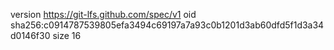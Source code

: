 version https://git-lfs.github.com/spec/v1
oid sha256:c0914787539805efa3494c69197a7a93c0b1201d3ab60dfd5f1d3a34d0146f30
size 16
